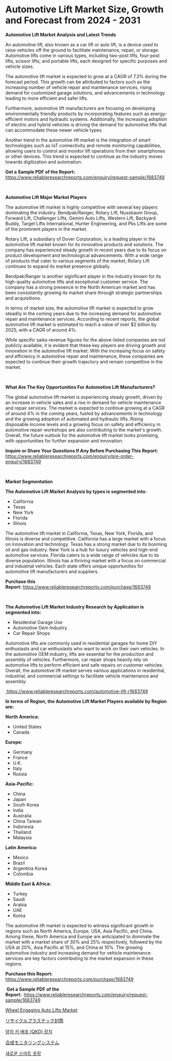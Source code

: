 <p><h1>Automotive Lift Market Size, Growth and Forecast from 2024 - 2031</h1></p><p><strong>Automotive Lift Market Analysis and Latest Trends</strong></p>
<p><p>An automotive lift, also known as a car lift or auto lift, is a device used to raise vehicles off the ground to facilitate maintenance, repair, or storage. Automotive lifts come in various types, including two-post lifts, four-post lifts, scissor lifts, and portable lifts, each designed for specific purposes and vehicle sizes.</p><p>The automotive lift market is expected to grow at a CAGR of 7.3% during the forecast period. This growth can be attributed to factors such as the increasing number of vehicle repair and maintenance services, rising demand for customized garage solutions, and advancements in technology leading to more efficient and safer lifts. </p><p>Furthermore, automotive lift manufacturers are focusing on developing environmentally friendly products by incorporating features such as energy-efficient motors and hydraulic systems. Additionally, the increasing adoption of electric and hybrid vehicles is driving the demand for automotive lifts that can accommodate these newer vehicle types.</p><p>Another trend in the automotive lift market is the integration of smart technologies such as IoT connectivity and remote monitoring capabilities, allowing users to control and monitor lift operations from their smartphones or other devices. This trend is expected to continue as the industry moves towards digitization and automation.</p></p>
<p><strong>Get a Sample PDF of the Report:&nbsp;</strong> <a href="https://www.reliableresearchreports.com/enquiry/request-sample/1683749">https://www.reliableresearchreports.com/enquiry/request-sample/1683749</a></p>
<p>&nbsp;</p>
<p><strong>Automotive Lift Major Market Players</strong></p>
<p><p>The automotive lift market is highly competitive with several key players dominating the industry. Bendpak/Ranger, Rotary Lift, Nussbaum Group, Forward Lift, Challenger Lifts, Gemini Auto Lifts, Western Lift, Backyard Buddy, Target Lifts International, Hunter Engineering, and Pks Lifts are some of the prominent players in the market.</p><p>Rotary Lift, a subsidiary of Dover Corporation, is a leading player in the automotive lift market known for its innovative products and solutions. The company has experienced steady growth in recent years due to its focus on product development and technological advancements. With a wide range of products that cater to various segments of the market, Rotary Lift continues to expand its market presence globally.</p><p>Bendpak/Ranger is another significant player in the industry known for its high-quality automotive lifts and exceptional customer service. The company has a strong presence in the North American market and has been consistently growing its market share through strategic partnerships and acquisitions.</p><p>In terms of market size, the automotive lift market is expected to grow steadily in the coming years due to the increasing demand for automotive repair and maintenance services. According to recent reports, the global automotive lift market is estimated to reach a value of over $2 billion by 2025, with a CAGR of around 4%.</p><p>While specific sales revenue figures for the above-listed companies are not publicly available, it is evident that these key players are driving growth and innovation in the automotive lift market. With the increasing focus on safety and efficiency in automotive repair and maintenance, these companies are expected to continue their growth trajectory and remain competitive in the market.</p></p>
<p>&nbsp;</p>
<p><strong>What Are The Key Opportunities For Automotive Lift Manufacturers?</strong></p>
<p><p>The global automotive lift market is experiencing steady growth, driven by an increase in vehicle sales and a rise in demand for vehicle maintenance and repair services. The market is expected to continue growing at a CAGR of around 4% in the coming years, fueled by advancements in technology and the growing adoption of automated and hydraulic lifts. Rising disposable income levels and a growing focus on safety and efficiency in automotive repair workshops are also contributing to the market's growth. Overall, the future outlook for the automotive lift market looks promising, with opportunities for further expansion and innovation.</p></p>
<p><strong>Inquire or Share Your Questions If Any Before Purchasing This Report:</strong> <a href="https://www.reliableresearchreports.com/enquiry/pre-order-enquiry/1683749">https://www.reliableresearchreports.com/enquiry/pre-order-enquiry/1683749</a></p>
<p>&nbsp;</p>
<p><strong>Market Segmentation</strong></p>
<p><strong>The Automotive Lift Market Analysis by types is segmented into:</strong></p>
<p><ul><li>California</li><li>Texas</li><li>New York</li><li>Florida</li><li>Illinois</li></ul></p>
<p><p>The automotive lift market in California, Texas, New York, Florida, and Illinois is diverse and competitive. California has a large market with a focus on innovation and technology. Texas has a strong market due to its booming oil and gas industry. New York is a hub for luxury vehicles and high-end automotive services. Florida caters to a wide range of vehicles due to its diverse population. Illinois has a thriving market with a focus on commercial and industrial vehicles. Each state offers unique opportunities for automotive lift manufacturers and suppliers.</p></p>
<p><strong>Purchase this Report:&nbsp;</strong><a href="https://www.reliableresearchreports.com/purchase/1683749">https://www.reliableresearchreports.com/purchase/1683749</a></p>
<p>&nbsp;</p>
<p><strong>The Automotive Lift Market Industry Research by Application is segmented into:</strong></p>
<p><ul><li>Residential Garage Use</li><li>Automotive Oem Industry</li><li>Car Repair Shops</li></ul></p>
<p><p>Automotive lifts are commonly used in residential garages for home DIY enthusiasts and car enthusiasts who want to work on their own vehicles. In the automotive OEM industry, lifts are essential for the production and assembly of vehicles. Furthermore, car repair shops heavily rely on automotive lifts to perform efficient and safe repairs on customer vehicles. Overall, the automotive lift market serves various applications in residential, industrial, and commercial settings to facilitate vehicle maintenance and assembly.</p></p>
<p><a href="https://www.reliableresearchreports.com/automotive-lift-r1683749">&nbsp;https://www.reliableresearchreports.com/automotive-lift-r1683749</a></p>
<p><strong>In terms of Region, the Automotive Lift Market Players available by Region are:</strong></p>
<p>
    <p> <strong> North America: </strong>
        <ul>
            <li>United States</li>
            <li>Canada</li>
        </ul>
        </p> 
    <p> <strong> Europe: </strong>
        <ul>
            <li>Germany</li>
            <li>France</li>
            <li>U.K.</li>
            <li>Italy</li>
            <li>Russia</li>
        </ul>
        </p> 
    <p> <strong> Asia-Pacific: </strong>
        <ul>
            <li>China</li>
            <li>Japan</li>
            <li>South Korea</li>
            <li>India</li>
            <li>Australia</li>
            <li>China Taiwan</li>
            <li>Indonesia</li>
            <li>Thailand</li>
            <li>Malaysia</li>
        </ul>
        </p> 
    <p> <strong> Latin America: </strong>
        <ul>
            <li>Mexico</li>
            <li>Brazil</li>
            <li>Argentina Korea</li>
            <li>Colombia</li>
        </ul>
        </p> 
    <p> <strong> Middle East & Africa: </strong>
        <ul>
            <li>Turkey</li>
            <li>Saudi</li>
            <li>Arabia</li>
            <li>UAE</li>
            <li>Korea</li>
        </ul>
    </p>
    </p>
<p><p>The automotive lift market is expected to witness significant growth in regions such as North America, Europe, USA, Asia Pacific, and China. Among these, North America and Europe are anticipated to dominate the market with a market share of 30% and 25% respectively, followed by the USA at 20%, Asia Pacific at 15%, and China at 10%. The growing automotive industry and increasing demand for vehicle maintenance services are key factors contributing to the market expansion in these regions.</p></p>
<p><strong>Purchase this Report: </strong><a href="https://www.reliableresearchreports.com/purchase/1683749">https://www.reliableresearchreports.com/purchase/1683749</a></p>
<p>&nbsp;<strong>Get a Sample PDF of the Report:&nbsp;&nbsp;</strong><a href="https://www.reliableresearchreports.com/enquiry/request-sample/1683749">https://www.reliableresearchreports.com/enquiry/request-sample/1683749</a></p>
<p><strong></strong></p>
<p><p><a href="https://github.com/LiamDavis60/Market-Research-Report-List-1/blob/main/wheel-engaging-auto-lifts-market.md">Wheel Engaging Auto Lifts Market</a></p><p><a href="https://medium.com/@at15984/%E5%86%8D%E7%94%9F%E3%83%97%E3%83%A9%E3%82%B9%E3%83%81%E3%83%83%E3%82%AF%E5%B0%81%E7%AD%92%E5%B8%82%E5%A0%B4-%E5%B8%82%E5%A0%B4%E3%82%B7%E3%82%A7%E3%82%A2-%E5%B8%82%E5%A0%B4%E5%8B%95%E5%90%91-%E3%81%9D%E3%81%97%E3%81%A6%E5%B0%86%E6%9D%A5%E3%81%AE%E6%88%90%E9%95%B7%E3%82%92%E6%8E%A2%E3%82%8B-72acb07b6bf2">リサイクルプラスチック封筒</a></p><p><a href="https://medium.com/@mathieu.rico66/%ED%80%80%ED%85%80-%ED%82%A4-%EB%B6%84%EB%B0%B0-qkd-%EC%9E%A5%EC%B9%98-%EC%8B%9C%EC%9E%A5-%EC%84%B1%EA%B3%B5%EC%A0%81%EC%9D%B8-%EB%B9%84%EC%A6%88%EB%8B%88%EC%8A%A4-%EC%A0%84%EB%9E%B5%EC%9D%98-%EC%97%B4%EC%87%A0-%EC%98%88%EC%B8%A1-2031%EB%85%84%EA%B9%8C%EC%A7%80-8b283c2de451">양자 키 배포 (QKD) 장치</a></p><p><a href="https://github.com/andym141978/Market-Research-Report-List-1/blob/main/7606603109540.md">合成モニタリングシステム</a></p><p><a href="https://github.com/nigaleamar09/Market-Research-Report-List-1/blob/main/5386896104373.md">새로운 스마트 옷장</a></p></p>